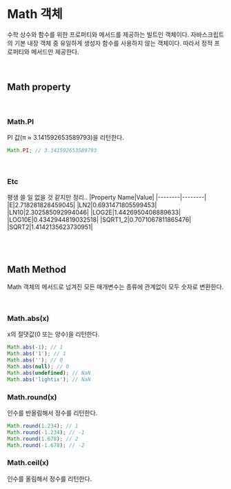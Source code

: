 # Math 객체
수학 상수와 함수를 위한 프로퍼티와 메서드를 제공하는 빌트인 객체이다. 자바스크립트의 기본 내장 객체 중 유일하게 생성자 함수를 사용하지 않는 객체이다. 따라서 정적 프로퍼티와 메서드만 제공한다.

<br />

## Math property

<br />

### Math.PI
PI 값(π ≈ 3.141592653589793)을 리턴한다.
```jsx
Math.PI; // 3.141592653589793
```
<br />

### Etc
평생 쓸 일 없을 것 같지만 정리..
|Property Name|Value|
|--------|--------|
|E|2.718281828459045|
|LN2|0.6931471805599453|
|LN10|2.302585092994046|
|LOG2E|1.4426950408889633|
|LOG10E|0.4342944819032518|
|SQRT1_2|0.7071067811865476|
|SQRT2|1.4142135623730951|

<br />
<br />

## Math Method
Math 객체의 메서드로 넘겨진 모든 매개변수는 종류에 관계없이 모두 숫자로 변환한다.

<br />

### Math.abs(x)
x의 절댓값(0 또는 양수)을 리턴한다.
```jsx
Math.abs(-1); // 1
Math.abs('1'); // 1
Math.abs(''); // 0
Math.abs(null); // 0
Math.abs(undefined); // NaN
Math.abs('lightix'); // NaN
```

### Math.round(x)
인수를 반올림해서 정수를 리턴한다.
```jsx
Math.round(1.234); // 1
Math.round(-1.234); // -1
Math.round(1.678); // 2
Math.round(-1.678); // -2
```

### Math.ceil(x)
인수를 올림해서 정수를 리턴한다.
